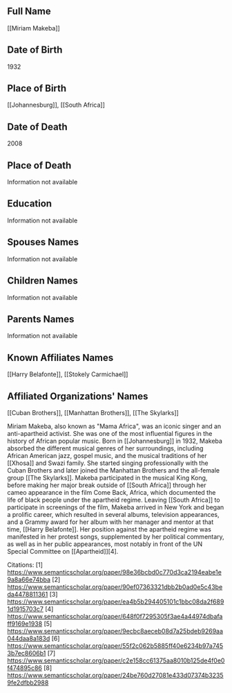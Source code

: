 ## Full Name
[[Miriam Makeba]]

## Date of Birth
1932

## Place of Birth
[[Johannesburg]], [[South Africa]]

## Date of Death
2008

## Place of Death
Information not available

## Education
Information not available

## Spouses Names
Information not available

## Children Names
Information not available

## Parents Names
Information not available

## Known Affiliates Names
[[Harry Belafonte]], [[Stokely Carmichael]]

## Affiliated Organizations' Names
[[Cuban Brothers]], [[Manhattan Brothers]], [[The Skylarks]]

Miriam Makeba, also known as "Mama Africa", was an iconic singer and an anti-apartheid activist. She was one of the most influential figures in the history of African popular music. Born in [[Johannesburg]] in 1932, Makeba absorbed the different musical genres of her surroundings, including African American jazz, gospel music, and the musical traditions of her [[Xhosa]] and Swazi family. She started singing professionally with the Cuban Brothers and later joined the Manhattan Brothers and the all-female group [[The Skylarks]]. Makeba participated in the musical King Kong, before making her major break outside of [[South Africa]] through her cameo appearance in the film Come Back, Africa, which documented the life of black people under the apartheid regime. Leaving [[South Africa]] to participate in screenings of the film, Makeba arrived in New York and began a prolific career, which resulted in several albums, television appearances, and a Grammy award for her album with her manager and mentor at that time, [[Harry Belafonte]]. Her position against the apartheid regime was manifested in her protest songs, supplemented by her political commentary, as well as in her public appearances, most notably in front of the UN Special Committee on [[Apartheid]][4].

Citations:
[1] https://www.semanticscholar.org/paper/98e36bcbd0c770d3ca2194eabe1e9a8a66e74bba
[2] https://www.semanticscholar.org/paper/90ef07363321dbb2b0ad0e5c43beda4478811361
[3] https://www.semanticscholar.org/paper/ea4b5b294405101c1bbc08da2f6891d1915703c7
[4] https://www.semanticscholar.org/paper/648f0f7295305f3ae4a44974dbafaff9169e1938
[5] https://www.semanticscholar.org/paper/9ecbc8aeceb08d7a25bdeb9269aa044daa8a183d
[6] https://www.semanticscholar.org/paper/55f2c062b5885ff40e6234b97a7453b7ec8606b1
[7] https://www.semanticscholar.org/paper/c2e158cc61375aa8010b125de4f0e0f474895c86
[8] https://www.semanticscholar.org/paper/24be760d27081e433d07374b32359fe2dfbb2988